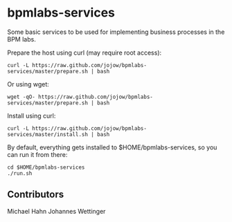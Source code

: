 # bpmlabs-services

Some basic services to be used for implementing business processes in the BPM labs.

Prepare the host using curl (may require root access):

    curl -L https://raw.github.com/jojow/bpmlabs-services/master/prepare.sh | bash

Or using wget:

    wget -qO- https://raw.github.com/jojow/bpmlabs-services/master/prepare.sh | bash

Install using curl:

    curl -L https://raw.github.com/jojow/bpmlabs-services/master/install.sh | bash

By default, everything gets installed to $HOME/bpmlabs-services, so you can run it from there:

    cd $HOME/bpmlabs-services
    ./run.sh



## Contributors

Michael Hahn
Johannes Wettinger
